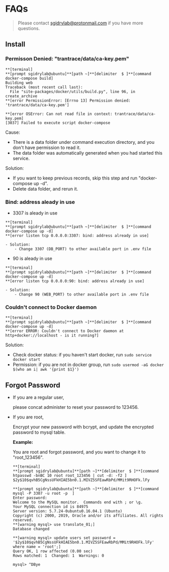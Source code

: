 # FAQs

> Please contact [sgidrylab@protonmail.com](mailto:sgidrylab@protonmail.com) if you have more questions.

## Install

### Permisson Denied: "trantrace/data/ca-key.pem"

```
**[terminal]
**[prompt sgidrylab@ubuntu]**[path ~]**[delimiter  $ ]**[command docker-compose build]
Building web
Traceback (most recent call last):
  File "site-packages/docker/utils/build.py", line 96, in create_archive
**[error PermissionError: [Errno 13] Permission denied: 'trantrace/data/ca-key.pem']

**[error OSError: Can not read file in context: trantrace/data/ca-key.pem]
[3037] Failed to execute script docker-compose
```

Cause:
  - There is a data folder under command execution directory, and you don't have permission to read it.
  - The data folder was automatically generated when you had started this service.

Solution:
  - If you want to keep previous records, skip this step and run "docker-compose up -d".
  - Delete data folder, and rerun it.

### Bind: address aleady in use

- 3307 is aleady in use
```
**[terminal]
**[prompt sgidrylab@ubuntu]**[path ~]**[delimiter  $ ]**[command docker-compose up -d]
**[error listen tcp 0.0.0.0:3307: bind: address already in use]
```
    - Solution:
        - Change 3307 (DB_PORT) to other available port in .env file

- 90 is aleady in use
```
**[terminal]
**[prompt sgidrylab@ubuntu]**[path ~]**[delimiter  $ ]**[command docker-compose up -d]
**[error listen tcp 0.0.0.0:90: bind: address already in use]
```
    - Solution:
        - Change 90 (WEB_PORT) to other available port in .env file

### Couldn't connect to Docker daemon

```
**[terminal]
**[prompt sgidrylab@ubuntu]**[path ~]**[delimiter  $ ]**[command docker-compose up -d]
**[error ERROR: Couldn't connect to Docker daemon at http+docker://localhost - is it running?]
```

Solution:
  - Check docker status: if you haven't start docker, run ```sudo service docker start```
  - Permission: if you are not in docker group, run ```sudo usermod -aG docker $(who am i| awk '{print $1}') ```

## Forgot Password

- If you are a regular user,

    please concat administer to reset your password to 123456.

- If you are root,

    Encrypt your new password with bcrypt, and update the encrypted password to mysql table.

    **Example:**

    You are root and forgot password, and you want to change it to "root_123456".

    ```
    **[terminal]
    **[prompt sgidrylab@ubuntu]**[path ~]**[delimiter  $ ]**[command htpasswd -bnBC 10 root root_123456 | cut -d: -f2 ]
    $2y$10$qvhB5CgNssUFkHIAE5bn0.1.MIVZ5SFEawRbPd/MMit9RHOFk.lFy

    **[prompt sgidrylab@ubuntu]**[path ~]**[delimiter  $ ]**[command mysql -P 3307 -u root -p  ]
    Enter password:
    Welcome to the MySQL monitor.  Commands end with ; or \g.
    Your MySQL connection id is 84975
    Server version: 5.7.24-0ubuntu0.16.04.1 (Ubuntu)
    Copyright (c) 2000, 2019, Oracle and/or its affiliates. All rights reserved.
    **[warning mysql> use translate_01;]
    Database changed

    **[warning mysql> update users set password = '$2y$10$qvhB5CgNssUFkHIAE5bn0.1.MIVZ5SFEawRbPd/MMit9RHOFk.lFy' where name = 'root';]
    Query OK, 1 row affected (0.00 sec)
    Rows matched: 1  Changed: 1  Warnings: 0

    mysql> ^DBye
    ```
